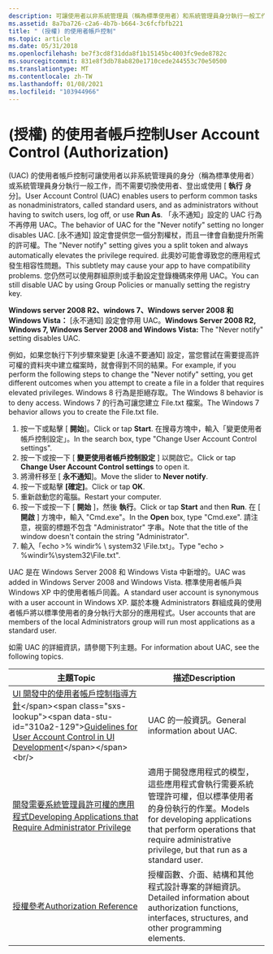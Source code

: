 ```yaml
---
description: 可讓使用者以非系統管理員（稱為標準使用者）和系統管理員身分執行一般工作，而不需要切換使用者、登出或使用 [執行身分]。
ms.assetid: 8a7ba726-c2a6-4b7b-b664-3c6fcfbfb221
title: " (授權) 的使用者帳戶控制"
ms.topic: article
ms.date: 05/31/2018
ms.openlocfilehash: be7f3cd8f31dda8f1b15145bc4003fc9ede8782c
ms.sourcegitcommit: 831e8f3db78ab820e1710cede244553c70e50500
ms.translationtype: MT
ms.contentlocale: zh-TW
ms.lasthandoff: 01/08/2021
ms.locfileid: "103944966"
---
```

# <a name="user-account-control-authorization"></a><span data-ttu-id="310a2-103"> (授權) 的使用者帳戶控制</span><span class="sxs-lookup"><span data-stu-id="310a2-103">User Account Control (Authorization)</span></span>

<span data-ttu-id="310a2-104"> (UAC) 的使用者帳戶控制可讓使用者以非系統管理員的身分（稱為標準使用者）或系統管理員身分執行一般工作，而不需要切換使用者、登出或使用 [ **執行** 身分]。</span><span class="sxs-lookup"><span data-stu-id="310a2-104">User Account Control (UAC) enables users to perform common tasks as nonadministrators, called standard users, and as administrators without having to switch users, log off, or use **Run As**.</span></span> <span data-ttu-id="310a2-105">「永不通知」設定的 UAC 行為不再停用 UAC。</span><span class="sxs-lookup"><span data-stu-id="310a2-105">The behavior of UAC for the "Never notify" setting no longer disables UAC.</span></span> <span data-ttu-id="310a2-106">[永不通知] 設定會提供您一個分割權杖，而且一律會自動提升所需的許可權。</span><span class="sxs-lookup"><span data-stu-id="310a2-106">The "Never notify" setting gives you a split token and always automatically elevates the privilege required.</span></span> <span data-ttu-id="310a2-107">此奧妙可能會導致您的應用程式發生相容性問題。</span><span class="sxs-lookup"><span data-stu-id="310a2-107">This subtlety may cause your app to have compatibility problems.</span></span> <span data-ttu-id="310a2-108">您仍然可以使用群組原則或手動設定登錄機碼來停用 UAC。</span><span class="sxs-lookup"><span data-stu-id="310a2-108">You can still disable UAC by using Group Policies or manually setting the registry key.</span></span>

<span data-ttu-id="310a2-109">**Windows server 2008 R2、windows 7、Windows server 2008 和 Windows Vista：** [永不通知] 設定會停用 UAC。</span><span class="sxs-lookup"><span data-stu-id="310a2-109">**Windows Server 2008 R2, Windows 7, Windows Server 2008 and Windows Vista:** The "Never notify" setting disables UAC.</span></span>

<span data-ttu-id="310a2-110">例如，如果您執行下列步驟來變更 [永遠不要通知] 設定，當您嘗試在需要提高許可權的資料夾中建立檔案時，就會得到不同的結果。</span><span class="sxs-lookup"><span data-stu-id="310a2-110">For example, if you perform the following steps to change the "Never notify" setting, you get different outcomes when you attempt to create a file in a folder that requires elevated privileges.</span></span> <span data-ttu-id="310a2-111">Windows 8 行為是拒絕存取。</span><span class="sxs-lookup"><span data-stu-id="310a2-111">The Windows 8 behavior is to deny access.</span></span> <span data-ttu-id="310a2-112">Windows 7 的行為可讓您建立 File.txt 檔案。</span><span class="sxs-lookup"><span data-stu-id="310a2-112">The Windows 7 behavior allows you to create the File.txt file.</span></span>

1.  <span data-ttu-id="310a2-113">按一下或點擊 [ **開始**]。</span><span class="sxs-lookup"><span data-stu-id="310a2-113">Click or tap **Start**.</span></span> <span data-ttu-id="310a2-114">在搜尋方塊中，輸入「變更使用者帳戶控制設定」。</span><span class="sxs-lookup"><span data-stu-id="310a2-114">In the search box, type "Change User Account Control settings".</span></span>
2.  <span data-ttu-id="310a2-115">按一下或按一下 [ **變更使用者帳戶控制設定** ] 以開啟它。</span><span class="sxs-lookup"><span data-stu-id="310a2-115">Click or tap **Change User Account Control settings** to open it.</span></span>
3.  <span data-ttu-id="310a2-116">將滑杆移至 [ **永不通知**]。</span><span class="sxs-lookup"><span data-stu-id="310a2-116">Move the slider to **Never notify**.</span></span>
4.  <span data-ttu-id="310a2-117">按一下或點擊 **[確定]**。</span><span class="sxs-lookup"><span data-stu-id="310a2-117">Click or tap **OK**.</span></span>
5.  <span data-ttu-id="310a2-118">重新啟動您的電腦。</span><span class="sxs-lookup"><span data-stu-id="310a2-118">Restart your computer.</span></span>
6.  <span data-ttu-id="310a2-119">按一下或按一下 [ **開始** ]，然後 **執行**。</span><span class="sxs-lookup"><span data-stu-id="310a2-119">Click or tap **Start** and then **Run**.</span></span> <span data-ttu-id="310a2-120">在 [ **開啟** ] 方塊中，輸入 "Cmd.exe"。</span><span class="sxs-lookup"><span data-stu-id="310a2-120">In the **Open** box, type "Cmd.exe".</span></span> <span data-ttu-id="310a2-121">請注意，視窗的標題不包含 "Administrator" 字串。</span><span class="sxs-lookup"><span data-stu-id="310a2-121">Note that the title of the window doesn't contain the string "Administrator".</span></span>
7.  <span data-ttu-id="310a2-122">輸入「echo >% windir% \\ system32 \\File.txt」。</span><span class="sxs-lookup"><span data-stu-id="310a2-122">Type "echo > %windir%\\system32\\File.txt".</span></span>

<span data-ttu-id="310a2-123">UAC 是在 Windows Server 2008 和 Windows Vista 中新增的。</span><span class="sxs-lookup"><span data-stu-id="310a2-123">UAC was added in Windows Server 2008 and Windows Vista.</span></span> <span data-ttu-id="310a2-124">標準使用者帳戶與 Windows XP 中的使用者帳戶同義。</span><span class="sxs-lookup"><span data-stu-id="310a2-124">A standard user account is synonymous with a user account in Windows XP.</span></span> <span data-ttu-id="310a2-125">屬於本機 Administrators 群組成員的使用者帳戶將以標準使用者的身分執行大部分的應用程式。</span><span class="sxs-lookup"><span data-stu-id="310a2-125">User accounts that are members of the local Administrators group will run most applications as a standard user.</span></span>

<span data-ttu-id="310a2-126">如需 UAC 的詳細資訊，請參閱下列主題。</span><span class="sxs-lookup"><span data-stu-id="310a2-126">For information about UAC, see the following topics.</span></span>



| <span data-ttu-id="310a2-127">主題</span><span class="sxs-lookup"><span data-stu-id="310a2-127">Topic</span></span>                                                                                                                                        | <span data-ttu-id="310a2-128">描述</span><span class="sxs-lookup"><span data-stu-id="310a2-128">Description</span></span>                                                                                                                                   |
|----------------------------------------------------------------------------------------------------------------------------------------------|-----------------------------------------------------------------------------------------------------------------------------------------------|
| <span data-ttu-id="310a2-129">[UI 開發中的使用者帳戶控制指導方針](https://msdn.microsoft.com/library/aa511445(l=en-us,v=MSDN.10).aspx)</span><span class="sxs-lookup"><span data-stu-id="310a2-129">[Guidelines for User Account Control in UI Development](https://msdn.microsoft.com/library/aa511445(l=en-us,v=MSDN.10).aspx)</span></span><br/> | <span data-ttu-id="310a2-130">UAC 的一般資訊。</span><span class="sxs-lookup"><span data-stu-id="310a2-130">General information about UAC.</span></span><br/>                                                                                                     |
| [<span data-ttu-id="310a2-131">開發需要系統管理員許可權的應用程式</span><span class="sxs-lookup"><span data-stu-id="310a2-131">Developing Applications that Require Administrator Privilege</span></span>](developing-applications-that-require-administrator-privilege.md)<br/>  | <span data-ttu-id="310a2-132">適用于開發應用程式的模型，這些應用程式會執行需要系統管理許可權，但以標準使用者的身份執行的作業。</span><span class="sxs-lookup"><span data-stu-id="310a2-132">Models for developing applications that perform operations that require administrative privilege, but that run as a standard user.</span></span><br/> |
| [<span data-ttu-id="310a2-133">授權參考</span><span class="sxs-lookup"><span data-stu-id="310a2-133">Authorization Reference</span></span>](authorization-reference.md)<br/>                                                                            | <span data-ttu-id="310a2-134">授權函數、介面、結構和其他程式設計專案的詳細資訊。</span><span class="sxs-lookup"><span data-stu-id="310a2-134">Detailed information about authorization functions, interfaces, structures, and other programming elements.</span></span><br/>                        |



 

 

 




